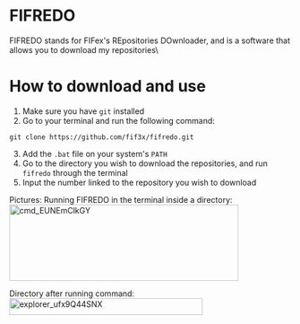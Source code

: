 # FIFREDO

FIFREDO stands for FIFex's REpositories DOwnloader, and is a software that allows you to download my repositories\

# How to download and use

1. Make sure you have `git` installed
2. Go to your terminal and run the following command:
```
git clone https://github.com/fif3x/fifredo.git
```
3. Add the `.bat` file on your system's `PATH`
4. Go to the directory you wish to download the repositories, and run `fifredo` through the terminal
5. Input the number linked to the repository you wish to download

Pictures:
Running FIFREDO in the  terminal inside a directory: <img width="409" height="136" alt="cmd_EUNEmClkGY" src="https://github.com/user-attachments/assets/fb433085-9910-4292-b5c8-632da762635e" />

Directory after running command: <img width="345" height="30" alt="explorer_ufx9Q44SNX" src="https://github.com/user-attachments/assets/eae9032b-7067-465b-835b-8ad5f19fb1a2" />
